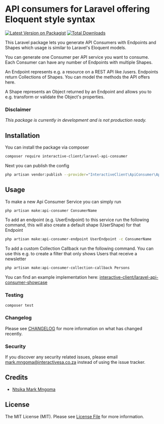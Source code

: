 # API consumers for Laravel offering Eloquent style syntax

[![Latest Version on Packagist](https://img.shields.io/packagist/v/interactive-client/laravel-api-consumer.svg?style=flat-square)](https://packagist.org/packages/interactive-client/laravel-api-consumer)
[![Total Downloads](https://img.shields.io/packagist/dt/interactive-client/laravel-api-consumer.svg?style=flat-square)](https://packagist.org/packages/interactive-client/laravel-api-consumer)

This Laravel package lets you generate API Consumers with Endpoints and Shapes which usage is similar to Laravel's Eloquent models.

You can generate one Consumer per API service you want to consume. Each Consumer can have any number of Endpoints with multiple Shapes.

An Endpoint represents e.g. a resource on a REST API like /users. Endpoints return Collections of Shapes. You can model the methods the API offers here.

A Shape represents an Object returned by an Endpoint and allows you to e.g. transform or validate the Object's properties.

### Disclaimer
_This package is currently in development and is not production ready._

## Installation

You can install the package via composer

```bash
composer require interactive-client/laravel-api-consumer
```

Next you can publish the config

```bash
php artisan vendor:publish --provider="InteractiveClient\ApiConsumer\ApiConsumerServiceProvider"
```

## Usage

To make a new Api Consumer Service you can simply run
``` bash
php artisan make:api-consumer ConsumerName
```

To add an endpoint (e.g. UserEndpoint) to this service run the following command, this will also create a default shape (UserShape) for that Endpoint
``` bash
php artisan make:api-consumer-endpoint UserEndpoint -c ConsumerName
```

To add a custom Collection Callback run the following command.
You can use this e.g. to create a filter that only shows Users that receive a newsletter
``` bash
php artisan make:api-consumer-collection-callback Persons
```

You can find an example implementation here: [interactive-client/laravel-api-consumer-showcase](https://github.com/interactive-client/laravel-api-consumer-showcase)

### Testing

``` bash
composer test
```

### Changelog

Please see [CHANGELOG](CHANGELOG.md) for more information on what has changed recently.

### Security

If you discover any security related issues, please email [mark.mngoma@interactivesa.co.za](mailto:mark.mngoma@interactivesa.co.za) instead of using the issue tracker.

## Credits

- [Ntsika Mark Mngoma](https://github.com/NtsikaMngoma)

## License

The MIT License (MIT). Please see [License File](LICENSE.md) for more information.
